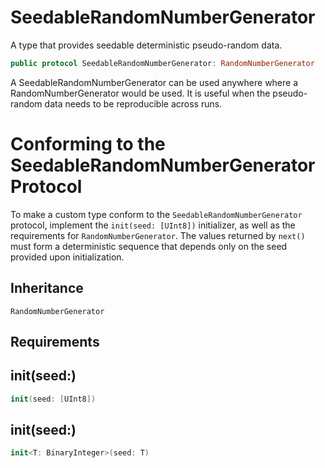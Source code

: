 # SeedableRandomNumberGenerator

A type that provides seedable deterministic pseudo-random data.

``` swift
public protocol SeedableRandomNumberGenerator: RandomNumberGenerator
```

A SeedableRandomNumberGenerator can be used anywhere where a
RandomNumberGenerator would be used. It is useful when the pseudo-random
data needs to be reproducible across runs.

# Conforming to the SeedableRandomNumberGenerator Protocol

To make a custom type conform to the `SeedableRandomNumberGenerator`
protocol, implement the `init(seed: [UInt8])` initializer, as well as the
requirements for `RandomNumberGenerator`. The values returned by `next()`
must form a deterministic sequence that depends only on the seed provided
upon initialization.

## Inheritance

`RandomNumberGenerator`

## Requirements

## init(seed:)

``` swift
init(seed: [UInt8])
```

## init(seed:)

``` swift
init<T: BinaryInteger>(seed: T)
```
